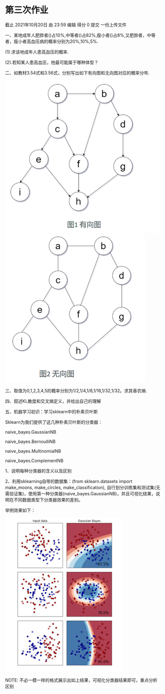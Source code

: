 # 第三次作业

截止 2021年10月20日 由 23:59 编辑 得分 0 提交 一份上传文件

一、某地成年人肥胖者()占10%,中等者()占82%,瘦小者()占8%,又肥胖者，中等者，瘦小者高血压病的概率分别为20%,10%,5%.

(1).求该地成年人患高血压的概率.

(2).若知某人患高血压，他最可能属于哪种体型？

 

二、如教材3.54式和3.56式，分别写出如下有向图和无向图对应的概率分布.


![picture](./images/picture_001.png "picture")
![picture](./images/picture_002.png "picture")
 

三、取值为0,1,2,3,4,5的概率分别为1/2,1/4,1/8,1/16,1/32,1/32。求其香农熵.

 

四、叙述KL散度和交叉熵定义，并给出自己的理解

 

五、机器学习初识：学习sklearn中的朴素贝叶斯

Sklearn为我们提供了这几种朴素贝叶斯的分类器：

naive_bayes.GaussianNB

naive_bayes.BernoulliNB

naive_bayes.MultinomialNB

naive_bayes.ComplementNB

1、说明每种分类器的含义以及区别

2、利用sklearning自带的数据集：(from sklearn.datasets import make_moons, make_circles, make_classification), 自行划分训练集和测试集(无需验证集)，使用第一种分类器(naive_bayes.GaussianNB)，并且可视化结果，说明在不同数据类型下分类器效果的差别。

举例效果如下：

![picture](./images/picture_003.png "picture")

NOTE: 不必一模一样的格式展示出如上结果，可视化分类器结果即可，重点分析区别